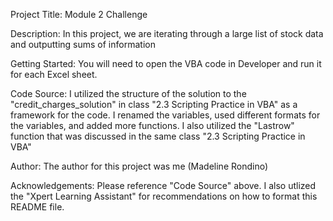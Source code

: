 Project Title: Module 2 Challenge

Description: In this project, we are iterating through a large list of stock data and outputting sums of information

Getting Started: You will need to open the VBA code in Developer and run it for each Excel sheet.

Code Source: I utilized the structure of the solution to the "credit_charges_solution" in class "2.3 Scripting Practice in VBA" as a framework for the code. I renamed the variables, used different formats for the variables, and added more functions. I also utilized the "Lastrow" function that was discussed in the same class "2.3 Scripting Practice in VBA"

Author: The author for this project was me (Madeline Rondino)

Acknowledgements: Please reference "Code Source" above. I also utlized the "Xpert Learning Assistant" for recommendations on how to format this README file. 
